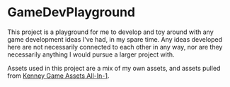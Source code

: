 # GameDevPlayground

This project is a playground for me to develop and toy around with any game development ideas I've had, in my spare time. Any ideas developed here are not necessarily connected to each other in any way, nor are they necessarily anything I would pursue a larger project with.

Assets used in this project are a mix of my own assets, and assets pulled from [Kenney Game Assets All-In-1](https://kenney.itch.io/kenney-game-assets).